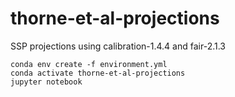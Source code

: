 # thorne-et-al-projections
SSP projections using calibration-1.4.4 and fair-2.1.3

```
conda env create -f environment.yml
conda activate thorne-et-al-projections
jupyter notebook
```
